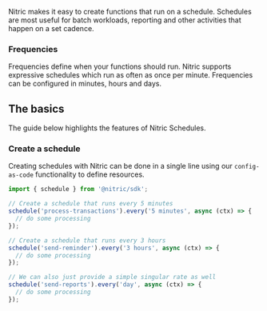 Nitric makes it easy to create functions that run on a schedule. Schedules are most useful for batch workloads, reporting and other activities that happen on a set cadence.

### Frequencies

Frequencies define when your functions should run. Nitric supports expressive schedules which run as often as once per minute. Frequencies can be configured in minutes, hours and days.

## The basics

The guide below highlights the features of Nitric Schedules.

### Create a schedule

Creating schedules with Nitric can be done in a single line using our `config-as-code` functionality to define resources.

```javascript
import { schedule } from '@nitric/sdk';

// Create a schedule that runs every 5 minutes
schedule('process-transactions').every('5 minutes', async (ctx) => {
  // do some processing
});

// Create a schedule that runs every 3 hours
schedule('send-reminder').every('3 hours', async (ctx) => {
  // do some processing
});

// We can also just provide a simple singular rate as well
schedule('send-reports').every('day', async (ctx) => {
  // do some processing
});
```

<!-- TODO: add `what's next` section with links to reference pages -->
